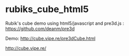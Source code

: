 rubiks_cube_html5
=================

Rubik's cube demo
using html5/javascript and pre3d.js : https://github.com/deanm/pre3d

Demo: http://cube.vipe.re/pre3dCube.html  

http://cube.vipe.re/
